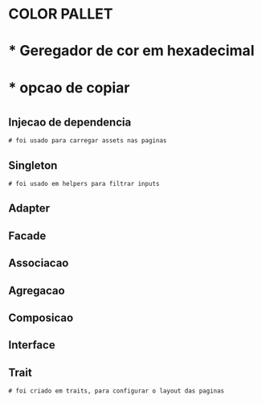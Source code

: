 
#
#
#
#	COLOR PALLET
#
#
#	* Geregador de cor em hexadecimal
#
#	* opcao de copiar
#
#


## Injecao de dependencia
	
	# foi usado para carregar assets nas paginas


## Singleton

	# foi usado em helpers para filtrar inputs


## Adapter


## Facade


## Associacao


## Agregacao


## Composicao


## Interface


## Trait
	
	# foi criado em traits, para configurar o layout das paginas















